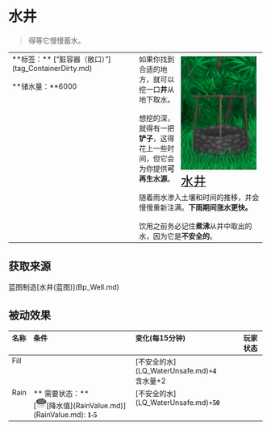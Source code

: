 # 水井  
> 得等它慢慢蓄水。  
  
<style>
        .table9791 th,td{
            text-align:left;
            vertical-align:top;
        }
        </style><table class="table table-bordered table9791" data-toggle="table"  data-show-header="false"><thead style="display:none"><tr ><th  style="width:50%;"  >title</th><th  style="width:50%;"  ></th></tr></thead><tr ><td  style="width:50%;"  >**标签：**	[“脏容器（敞口）”](tag_ContainerDirty.md)<br><br>**储水量：**6000</td><td  style="width:50%;"  ><div style="float:right; margin:5px"><div class="gamecard" style="width:150px; height:225px;"><a href="Well.md" style="color:black"><img decoding="async" src="../wiki/Sprite/Well.png" class="cardimage" style="max-width:150px;max-height:225px;"><span style="font-size: 25px;">水井</span></a></div></div>如果你找到合适的地方，就可以挖一口<b>井</b>从地下取水。<br><br>想挖的深，就得有一把<b>铲子</b>，这得花上一些时间，但它会为你提供<b>可再生水源</b>。<br><br>随着雨水渗入土壤和时间的推移，井会慢慢重新注满。<b>下雨期间涨水更快。</b><br><br>饮用之前务必记住<b>煮沸</b>从井中取出的水，因为它是<b>不安全的</b>。</td></tr></tbody></table>  
  
## 获取来源  
<div style="display:inline-block"><div class="gamedatalist" style="text-align:left;min-width:200px;min-height:0px;"><div style="display:inline-block"><div style="display:inline-block;vertical-align:middle;">蓝图制造</div><div style="display:inline-block;vertical-align:middle;">[水井(蓝图)](Bp_Well.md)</div></div></div></div>  
  
## 被动效果  
<style>
        .table8242 th,td{
            text-align:left;
            vertical-align:top;
        }
        </style><table class="table table-bordered table8242" data-toggle="table"  ><thead style=""><tr ><th  style=""  >名称</th><th  style=""  >条件</th><th  style=""  >变化(每15分钟)</th><th  style=""  data-sortable="true"  >玩家状态</th></tr></thead><tr ><td  style=""  >Fill</td><td  style=""  ></td><td  style=""  >[不安全的水](LQ_WaterUnsafe.md)<span style="font-family:ui-monospace"><b>+4</b></span><br>含水量+2</td><td  style=""  ></td></tr><tr ><td  style=""  >Rain</td><td  style=""  >** 需要状态：**<br>[<div style="width:20px;display:inline-block;text-align:center"><img decoding="async" src="../wiki/Sprite/RainLight.png" href="a.md" style="max-width:20px;max-height:20px;"></div>[降水值](RainValue.md)](RainValue.md): <span style="font-family:ui-monospace"><b>1-5</b></span></td><td  style=""  >[不安全的水](LQ_WaterUnsafe.md)<span style="font-family:ui-monospace"><b>+50</b></span></td><td  style=""  ></td></tr></tbody></table>  
  


<script>document.title="水井 - 卡牌生存百科 Card Survival Wiki";</script>
